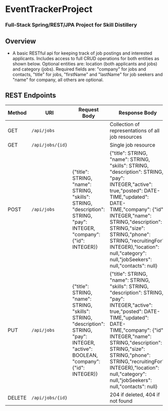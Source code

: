 # EventTrackerProject

### Full-Stack Spring/REST/JPA Project for Skill Distillery

## Overview
* A basic RESTful api for keeping track of job postings and interested applicants. Includes access to full CRUD operations for both entities as shown below. Optional entities are: location (both applicants and jobs) and category (jobs). Required fields are: "company" for jobs and contacts, "title" for jobs, "firstName" and "lastName" for job seekers and "name" for company, all others are optional.

## REST Endpoints

| Method | URI                | Request Body | Response Body |
|--------|--------------------|--------------|---------------|
| GET    | `/api/jobs`        |              | Collection of representations of all job resources
| GET    | `/api/jobs/{id}`   |              | Single job resource |
| POST   | `/api/jobs`        | {"title": STRING, "name": STRING, "skills": STRING, "description": STRING, "pay": INTEGER, "company": {"id": INTEGER}} | {"title": STRING, "name": STRING, "skills": STRING, "description": STRING, "pay": INTEGER,"active": true,"posted": DATE-TIME,"updated": DATE-TIME,"company": {"id": INTEGER,"name": STRING,"description": STRING,"size": STRING,"phone": STRING,"recruitingFor": INTEGER},"location": null,"category": null,"jobSeekers": null,"contacts": null} |
| PUT | `/api/jobs` | {"title": STRING, "name": STRING, "skills": STRING, "description": STRING, "pay": INTEGER, "active": BOOLEAN, "company": {"id": INTEGER}} | {"title": STRING, "name": STRING, "skills": STRING, "description": STRING, "pay": INTEGER,"active": true,"posted": DATE-TIME,"updated": DATE-TIME,"company": {"id": INTEGER,"name": STRING,"description": STRING,"size": STRING,"phone": STRING,"recruitingFor": INTEGER},"location": null,"category": null,"jobSeekers": null,"contacts": null} |
| DELETE | `/api/jobs/{id}` |             | 204 if deleted, 404 if not found |

